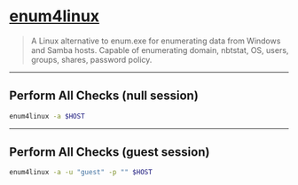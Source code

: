 # [enum4linux](https://github.com/CiscoCXSecurity/enum4linux)

> A Linux alternative to enum.exe for enumerating data from Windows and Samba hosts. Capable of enumerating domain, nbtstat, OS, users, groups, shares, password policy.

---

## Perform All Checks (null session)

```bash
enum4linux -a $HOST
```

---

## Perform All Checks (guest session)

```bash
enum4linux -a -u "guest" -p "" $HOST
```
